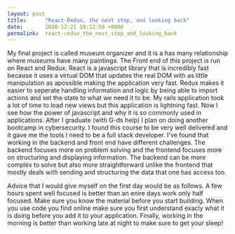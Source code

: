 ```yaml
---
layout: post
title:      "React-Redux, the next step, and looking back"
date:       2020-12-21 19:12:50 +0000
permalink:  react-redux_the_next_step_and_looking_back
---
```



My final project is called museum organizer and it is a has many relationship where museums have many paintings.  The Front end of this project is run on React and Redux. React is a javascript library that is incredibly fast because it uses a virtual DOM that updates the real DOM with as little manipulation as apossible making the application very fast. Redux makes it easier to seperate handling information and logic by being able to import actions and set the state to what we need it to be. My rails application took a  lot of time to load new views but this application is lightning fast. Now I see how the power of javascript and why it is so commonly used in applications. After I graduate (with G-ds help) I plan on doing another bootcamp in cybersecurity. I found this course to be very well delivered and it gave me the tools I need to be a full stack developer. I've found that working in the backend and front end have different challenges. The backend focuses more on problem solving and the frontend focuses more on structuring and displaying information. The backend can be more complex to solve but also more straightforward unlike the frontend that mostly deals with sending and structuring the data that one has access too.

Advice that I would give myself on the first day would be as follows. A few hours spent well focused is better than an enire days work only half focused. Make sure you know the material before you start building. When you use code you find online make sure you first understand exacly what it is doing before you add it to your application. Finally, working in the morning is better than working late at night to make sure to get your sleep!
